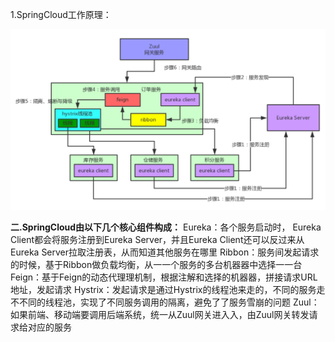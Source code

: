 1.SpringCloud工作原理：

![SpringCloud](SpringCloud.assets/SpringCloud.png)









**二.SpringCloud由以下几个核心组件构成：**
Eureka：各个服务启动时， Eureka Client都会将服务注册到Eureka Server，并且Eureka Client还可以反过来从Eureka Server拉取注册表，从而知道其他服务在哪里
Ribbon：服务间发起请求的时候，基于Ribbon做负载均衡，从⼀一个服务的多台机器器中选择⼀一台
Feign：基于Feign的动态代理理机制，根据注解和选择的机器器，拼接请求URL地址，发起请求
Hystrix：发起请求是通过Hystrix的线程池来走的，不同的服务走不不同的线程池，实现了不同服务调用的隔离，避免了了服务雪崩的问题
Zuul：如果前端、移动端要调用后端系统，统一从Zuul网关进⼊入，由Zuul网关转发请求给对应的服务  